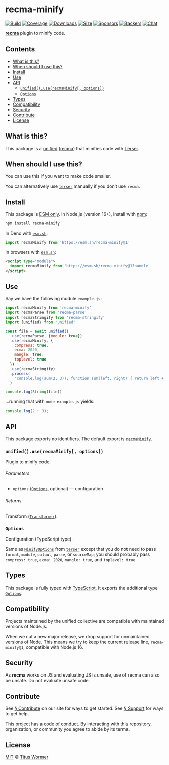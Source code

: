 # recma-minify

[![Build][badge-build-image]][badge-build-url]
[![Coverage][badge-coverage-image]][badge-coverage-url]
[![Downloads][badge-downloads-image]][badge-downloads-url]
[![Size][badge-size-image]][badge-size-url]
[![Sponsors][badge-sponsors-image]][badge-collective-url]
[![Backers][badge-backers-image]][badge-collective-url]
[![Chat][badge-chat-image]][badge-chat-url]

**[recma][github-recma]** plugin to minify code.

## Contents

* [What is this?](#what-is-this)
* [When should I use this?](#when-should-i-use-this)
* [Install](#install)
* [Use](#use)
* [API](#api)
  * [`unified().use(recmaMinify[, options])`](#unifieduserecmaminify-options)
  * [`Options`](#options)
* [Types](#types)
* [Compatibility](#compatibility)
* [Security](#security)
* [Contribute](#contribute)
* [License](#license)

## What is this?

This package is a [unified][github-unified]
([recma][github-recma])
that minifies code with [Terser][github-terser].

## When should I use this?

You can use this if you want to make code smaller.

You can alternatively use [`terser`][github-terser] manually if you don’t use
`recma`.

## Install

This package is [ESM only][github-gist-esm].
In Node.js (version 16+),
install with [npm][npm-install]:

```sh
npm install recma-minify
```

In Deno with [`esm.sh`][esmsh]:

```js
import recmaMinify from 'https://esm.sh/recma-minify@1'
```

In browsers with [`esm.sh`][esmsh]:

```html
<script type="module">
  import recmaMinify from 'https://esm.sh/recma-minify@1?bundle'
</script>
```

## Use

Say we have the following module `example.js`:

```js
import recmaMinify from 'recma-minify'
import recmaParse from 'recma-parse'
import recmaStringify from 'recma-stringify'
import {unified} from 'unified'

const file = await unified()
  .use(recmaParse, {module: true})
  .use(recmaMinify, {
    compress: true,
    ecma: 2020,
    mangle: true,
    toplevel: true
  })
  .use(recmaStringify)
  .process(
    'console.log(sum(2, 3)); function sum(left, right) { return left + right }'
  )

console.log(String(file))
```

…running that with `node example.js` yields:

```js
console.log(2 + 3);
```

## API

This package exports no identifiers.
The default export is [`recmaMinify`][api-recma-minify].

### `unified().use(recmaMinify[, options])`

Plugin to minify code.

###### Parameters

* `options` ([`Options`][api-options], optional)
  — configuration

###### Returns

Transform ([`Transformer`][github-unified-transformer]).

### `Options`

Configuration (TypeScript type).

Same as [`MinifyOptions`][github-terser-minify-options] from
[`terser`][github-terser] except that you do not need to pass
`format`, `module`, `output`, `parse`, or `sourceMap`;
you should probably pass `compress: true`, `ecma: 2020`,
`mangle: true`, and `toplevel: true`.

## Types

This package is fully typed with [TypeScript][].
It exports the additional type [`Options`][api-options].

## Compatibility

Projects maintained by the unified collective are compatible with maintained
versions of Node.js.

When we cut a new major release,
we drop support for unmaintained versions of Node.
This means we try to keep the current release line,
`recma-minify@1`,
compatible with Node.js 16.

## Security

As **recma** works on JS and evaluating JS is unsafe,
use of recma can also be unsafe.
Do not evaluate unsafe code.

## Contribute

See [§ Contribute][mdxjs-contribute] on our site for ways to get started.
See [§ Support][mdxjs-support] for ways to get help.

This project has a [code of conduct][health-coc].
By interacting with this repository,
organization,
or community you agree to abide by its terms.

## License

[MIT][file-license] © [Titus Wormer][wooorm]

<!-- Definitions -->

[api-options]: #options

[api-recma-minify]: #unifieduserecmaminify-options

[badge-backers-image]: https://opencollective.com/unified/backers/badge.svg

[badge-build-image]: https://github.com/mdx-js/recma/actions/workflows/main.yml/badge.svg

[badge-build-url]: https://github.com/mdx-js/recma/actions

[badge-chat-image]: https://img.shields.io/badge/chat-discussions-success.svg

[badge-chat-url]: https://github.com/mdx-js/mdx/discussions

[badge-collective-url]: https://opencollective.com/unified

[badge-coverage-image]: https://img.shields.io/codecov/c/github/mdx-js/recma.svg

[badge-coverage-url]: https://codecov.io/github/mdx-js/recma

[badge-downloads-image]: https://img.shields.io/npm/dm/recma-minify.svg

[badge-downloads-url]: https://www.npmjs.com/package/recma-minify

[badge-size-image]: https://img.shields.io/bundlejs/size/recma-minify

[badge-size-url]: https://bundlejs.com/?q=recma-minify

[badge-sponsors-image]: https://opencollective.com/unified/sponsors/badge.svg

[esmsh]: https://esm.sh

[file-license]: license

[github-gist-esm]: https://gist.github.com/sindresorhus/a39789f98801d908bbc7ff3ecc99d99c

[github-recma]: https://github.com/mdx-js/recma

[github-terser]: https://github.com/terser/terser

[github-terser-minify-options]: https://github.com/terser/terser#minify-options

[github-unified]: https://github.com/unifiedjs/unified

[github-unified-transformer]: https://github.com/unifiedjs/unified#transformer

[health-coc]: https://github.com/mdx-js/.github/blob/main/code-of-conduct.md

[mdxjs-contribute]: https://mdxjs.com/community/contribute/

[mdxjs-support]: https://mdxjs.com/community/support/

[npm-install]: https://docs.npmjs.com/cli/install

[typescript]: https://www.typescriptlang.org

[wooorm]: https://wooorm.com
